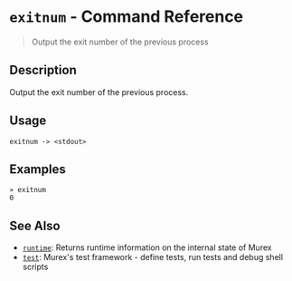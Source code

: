 # `exitnum` - Command Reference

> Output the exit number of the previous process

## Description

Output the exit number of the previous process.

## Usage

    exitnum -> <stdout>

## Examples

    » exitnum
    0

## See Also

* [`runtime`](../commands/runtime.md):
  Returns runtime information on the internal state of Murex
* [`test`](../commands/test.md):
  Murex's test framework - define tests, run tests and debug shell scripts